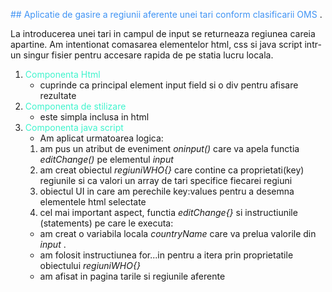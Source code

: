 <span style="color:#3F93F4"> ## Aplicatie de gasire a regiunii aferente unei tari conform clasificarii OMS </span>.

La introducerea unei tari in campul de input se returneaza regiunea careia apartine.
Am intentionat comasarea elementelor html, css si java script intr-un singur fisier pentru accesare rapida de pe statia lucru locala.

1. <span style="color:#3FF4CD">Componenta Html</span>
   - cuprinde ca principal element input field si o div pentru afisare rezultate
2. <span style="color:#3FF4CD">Componenta de stilizare</span>
   - este simpla inclusa in html
3. <span style="color:#3FF4CD">Componenta java script</span>
   - Am aplicat urmatoarea logica:
   1. am pus un atribut de eveniment _oninput()_ care va apela functia _editChange()_ pe elementul _input_
   2. am creat obiectul _regiuniWHO{}_ care contine ca proprietati(key) regiunile si ca valori un array de tari specifice fiecarei regiuni
   3. obiectul UI in care am perechile key:values pentru a desemna elementele html selectate
   4. cel mai important aspect, functia _editChange{}_ si instructiunile (statements) pe care le executa:
   - am creat o variabila locala _countryName_ care va prelua valorile din _input_ .
   - am folosit instructiunea for...in pentru a itera prin proprietatile obiectului _regiuniWHO{}_
   - am afisat in pagina tarile si regiunile aferente
